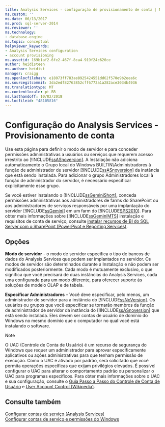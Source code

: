 ```yaml
---
title: Analysis Services - configuração de provisionamento de conta | Microsoft Docs
ms.custom: ''
ms.date: 06/13/2017
ms.prod: sql-server-2014
ms.reviewer: ''
ms.technology:
- database-engine
ms.topic: conceptual
helpviewer_keywords:
- Analysis Services configuration
- account provisioning
ms.assetid: 169b1af2-6fe2-467f-8ca4-919f24c620ce
author: heidisteen
ms.author: heidist
manager: craigg
ms.openlocfilehash: e18073ff783ae8925424551dd62f570e9b2eea6c
ms.sourcegitcommit: 3da2edf82763852cff6772a1a282ace3034b4936
ms.translationtype: MT
ms.contentlocale: pt-BR
ms.lasthandoff: 10/02/2018
ms.locfileid: "48105816"
---
```

# <a name="analysis-services-configuration---account-provisioning"></a>Configuração do Analysis Services - Provisionamento de conta
  Use esta página para definir o modo de servidor e para conceder permissões administrativas a usuários ou serviços que requerem acesso irrestrito ao [!INCLUDE[ssASnoversion](../../includes/ssasnoversion-md.md)]. A Instalação não adiciona automaticamente o Grupo local do Windows BUILTIN\Administradores à função de administrador de servidor [!INCLUDE[ssASnoversion](../../includes/ssasnoversion-md.md)] da instância que está sendo instalada. Para adicionar o grupo Administradores local à função de administrador do servidor, é necessário especificar explicitamente esse grupo.  
  
 Se você estiver instalando o [!INCLUDE[ssGeminiShort](../../includes/ssgeminishort-md.md)], conceda permissões administrativas aos administradores de farms do SharePoint ou aos administradores de serviços responsáveis por uma implantação do servidor [!INCLUDE[ssGemini](../../includes/ssgemini-md.md)] em um farm do [!INCLUDE[SPS2010](../../includes/sps2010-md.md)]. Para obter mais informações sobre [!INCLUDE[ssGeminiMTS](../../includes/ssgeminimts-md.md)] instalação e requisitos de conta de serviço, consulte [instalar recursos de BI do SQL Server com o SharePoint &#40;PowerPivot e Reporting Services&#41;](../../../2014/sql-server/install/install-sql-server-bi-features-sharepoint-powerpivot-reporting-services.md).  
  
## <a name="options"></a>Opções  
 **Modo de servidor** - o modo de servidor especifica o tipo de bancos de dados do Analysis Services que podem ser implantados no servidor. Os modos de servidor são determinados durante a Instalação e não podem ser modificados posteriormente. Cada modo é mutuamente exclusivo, o que significa que você precisará de duas instâncias do Analysis Services, cada uma configurada para um modo diferente, para oferecer suporte às soluções de modelo OLAP e de tabela.  
  
 **Especificar Administradores** – Você deve especificar, pelo menos, um administrador de servidor para a instância do [!INCLUDE[ssNoVersion](../../includes/ssnoversion-md.md)]. Os usuários ou grupos que você especificar se tornarão membros da função de administrador de servidor da instância do [!INCLUDE[ssASnoversion](../../includes/ssasnoversion-md.md)] que está sendo instalada. Eles devem ser contas de usuário de domínio do Windows no mesmo domínio que o computador no qual você está instalando o software.  
  
> [!NOTE]  
>  O UAC (Controle de Conta de Usuário) é um recurso de segurança do Windows que requer um administrador para aprovar especificamente aplicativos ou ações administrativas para que tenham permissão de execução. Como o UAC é ativado por padrão, será solicitado que você permita operações específicas que exijam privilégios elevados. É possível configurar o UAC para alterar o comportamento padrão ou personalizar o UAC para programas específicos. Para obter mais informações sobre o UAC e sua configuração, consulte o [Guia Passo a Passo do Controle de Conta de Usuário](http://go.microsoft.com/fwlink/?linkid=196350) e [User Account Control (Wikipedia)](http://go.microsoft.com/fwlink/?linkid=196351).  
  
## <a name="see-also"></a>Consulte também  
 [Configurar contas de serviço &#40;Analysis Services&#41;](../../../2014/analysis-services/instances/configure-service-accounts-analysis-services.md)   
 [Configurar contas de serviço e permissões do Windows](../../database-engine/configure-windows/configure-windows-service-accounts-and-permissions.md)  
  
  
